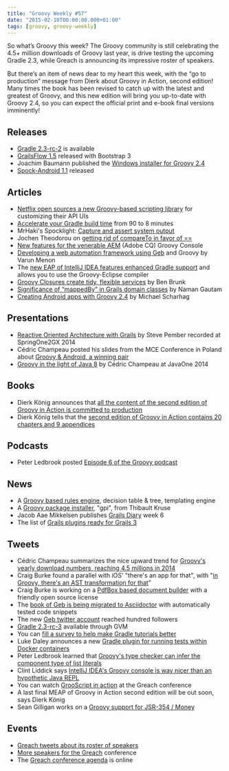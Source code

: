 ```yaml
---
title: "Groovy Weekly #57"
date: "2015-02-10T00:00:00.000+01:00"
tags: [groovy, groovy-weekly]
---
```


So what’s Groovy this week? The Groovy community is still celebrating the 4.5+ million downloads of Groovy last year, is drive testing the upcoming Gradle 2.3, while Greach is announcing its impressive roster of speakers.

But there’s an item of news dear to my heart this week, with the “go to production” message from Dierk about Groovy in Action, second edition! Many times the book has been revised to catch up with the latest and greatest of Groovy, and this new edition will bring you up-to-date with Groovy 2.4, so you can expect the official print and e-book final versions imminently!

## Releases

*   [Gradle 2.3-rc-2](https://twitter.com/gradleware/status/562992965724172288) is available
*   [GrailsFlow 1.5](https://twitter.com/grailsflow/status/563301303464755201) released with Bootstrap 3
*   Joachim Baumann published the [Windows installer for Groovy 2.4](https://bintray.com/groovy/Distributions/Windows-Installer/groovy-2.4.0-installer/view)
*   [Spock-Android 1.1](https://twitter.com/andrewreitz_/status/564908080593244160) released
    
## Articles

*   [Netflix open sources a new Groovy-based scripting library](http://techblog.netflix.com/2015/02/nicobar-dynamic-scripting-library-for.html) for customizing their API UIs
*   [Accelerate your Gradle build time](https://www.voxxed.com/blog/2015/02/speed-gradle-build-90-8-minutes/) from 90 to 8 minutes
*   MrHaki's Spocklight: [Capture and assert system output](http://mrhaki.blogspot.fr/2015/02/spocklight-capture-and-assert-system.html)
*   Jochen Theodorou on [getting rid of compareTo in favor of ==](http://blackdragsview.blogspot.fr/2015/02/getting-rid-of-compareto-for.html)
*   [New features for the venerable AEM](http://www.citytechinc.com/us/en/blog/2015/02/aem-groovy-console-new-features.html) (Adobe CQ) Groovy Console
*   [Developing a web automation framework using Geb](http://blog.varunin.com/2015/01/developing-web-automation-framework.html) and Groovy by Varun Menon
*   The [new EAP of IntelliJ IDEA features enhanced Gradle support](http://blog.jetbrains.com/idea/2015/02/intellij-idea-14-1-eap-is-available/) and allows you to use the Groovy-Eclipse compiler
*   [Groovy Closures create tidy, flexible services](http://www.objectpartners.com/2015/02/03/groovy-closures-create-tidy-flexible-services/) by Ben Brunk
*   [Significance of “mappedBy” in Grails domain classes](http://www.intelligrape.com/blog/significance-of-mappedby-in-grails-domain/) by Naman Gautam
*   [Creating Android apps with Groovy 2.4](http://www.mscharhag.com/2015/02/creating-android-apps-with-groovy.html) by Michael Scharhag

## Presentations

*   [Reactive Oriented Architecture with Grails](http://www.infoq.com/presentations/reactive-arch-grails) by Steve Pember recorded at SpringOne2GX 2014
*   Cédric Champeau posted his slides from the MCE Conference in Poland about [Groovy & Android, a winning pair](https://speakerdeck.com/melix/groovy-and-android-a-winning-pair-2)
*   [Groovy in the light of Java 8](https://www.parleys.com/talk/groovy-light-java-8) by Cédric Champeau at JavaOne 2014

## Books

*   Dierk König announces that [all the content of the second edition of Groovy in Action is committed to production](https://twitter.com/mittie/status/563825962606149632)
*   Dierk König tells that the [second edition of Groovy in Action contains 20 chapters and 9 appendices](https://twitter.com/mittie/status/564461905281294336)

## Podcasts

*   Peter Ledbrook posted [Episode 6 of the Groovy podcast](https://twitter.com/pledbrook/status/563371370974035968)

## News

*   A [Groovy based rules engine](https://github.com/jdereg/n-cube), decision table & tree, templating engine
*   A [Groovy package installer](https://github.com/tkruse/gpi), "gpi", from Thibault Kruse
*   Jacob Aae Mikkelsen publishes [Grails Diary](http://grydeske.net/news/show/82) week 6
*   The list of [Grails plugins ready for Grails 3](https://github.com/grails3-plugins/)

## Tweets

*   Cédric Champeau summarizes the nice upward trend for [Groovy's yearly download numbers, reaching 4.5 millions in 2014](https://twitter.com/CedricChampeau/status/562887140271726593)
*   Craig Burke found a parallel with iOS' "there's an app for that", with "[in Groovy, there's an AST transformation for that](https://twitter.com/craigburke1/status/562630876883083265)"
*   Craig Burke is working on a [PdfBox based document builder](https://twitter.com/craigburke1/status/563413112238649345) with a friendly open source license
*   The [book of Geb is being migrated to Asciidoctor](https://twitter.com/gebframework/status/563270465452376064) with automatically tested code snippets
*   The new [Geb twitter account](https://twitter.com/gebframework/status/563041355816239104) reached hundred followers
*   [Gradle 2.3-rc-3](https://twitter.com/gvmtool/status/564691564665266177) available through GVM
*   You can [fill a survey to help make Gradle tutorials better](https://twitter.com/nisafla/status/562303038912614400)
*   Luke Daley announces a new [Gradle plugin for running tests within Docker containers](https://twitter.com/ldaley/status/563113387169562624)
*   Peter Ledbrook learned that [Groovy's type checker can infer the component type of list literals](https://twitter.com/pledbrook/status/563434449191579648)
*   Clint Liddick says [IntelliJ IDEA's Groovy console is way nicer than an hypothetic Java REPL](https://twitter.com/ClintLiddick/status/563817158720118784)
*   You can watch [GrooScript in action](https://twitter.com/grooscript/status/565265212761464832) at the Greach conference
*   A last final MEAP of Groovy in Action second edition will be out soon, says Dierk König
*   Sean Gilligan works on a [Groovy support for JSR-354 / Money](https://twitter.com/jsr354/status/564420791224508416)

## Events

*   [Greach tweets about its roster of speakers](https://twitter.com/greachconf/status/563296040539811840)
*   [More speakers for the Greach](https://twitter.com/greachconf/status/563294745183539201) conference
*   The [Greach conference agenda](https://twitter.com/greachconf/status/565084022733160448) is online